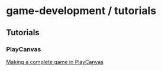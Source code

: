 # game-development / tutorials

## Tutorials

### PlayCanvas

[Making a complete game in PlayCanvas](http://developer.playcanvas.com/en/tutorials/beginner/keepyup-part-one/)
